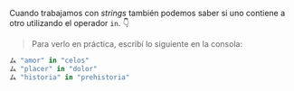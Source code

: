 Cuando trabajamos con _strings_ también podemos saber si uno contiene a otro utilizando el operador `in`. :point_down:

> Para verlo en práctica, escribí lo siguiente en la consola:
>
``` python
ム "amor" in "celos"
ム "placer" in "dolor"
ム "historia" in "prehistoria"
```